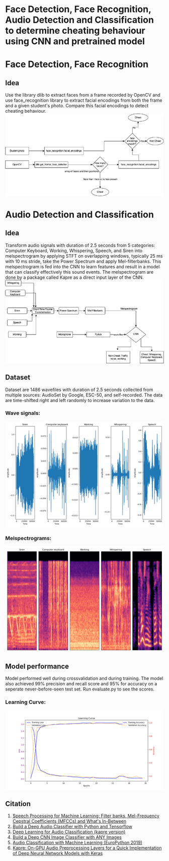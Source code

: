 
# Face Detection, Face Recognition, Audio Detection and Classification to determine cheating behaviour using CNN and pretrained model
# Face Detection, Face Recognition
## Idea
Use the library dlib to extract faces from a frame recorded by OpenCV and use face_recognition library to extract facial encodings from both the frame and a given student's photo. Compare this facial encodings to detect cheating behaviour. 
![Alt Text](./cheat_detection/plot/face-recognition.drawio.png)

# Audio Detection and Classification
## Idea 

Transform audio signals with duration of 2.5 seconds from 5 categories: Computer Keyboard, Working, Whispering, Speech, and Siren into melspectrogram by applying STFT on overlapping windows, typically 25 ms with 10 ms stride, take the Power Spectrum and apply Mel-filterbanks. This melspectrogram is fed into the CNN to learn features and result in a model that can classify effectively this sound events. The melspectrogram are done by a package called Kapre as a direct input layer of the CNN.
![Alt Text](./cheat_detection/plot/cnn.drawio.jpg)

## Dataset
Dataset are 1486 wavefiles with duration of 2.5 seconds collected from multiple sources: AudioSet by Google, ESC-50, and self-recorded. The data are time-shifted right and left randomly to increase variation to the data. 
### Wave signals: 
![Alt Text](./cheat_detection/plot/representative_wavesignals.png)
### Melspectrograms:
![Alt Text](./cheat_detection/plot/mel_spectrogram.png)

## Model performance
Model performed well during crossvalidation and during training. The model also achieved 99% precision and recall score and 95% for accuracy on a seperate never-before-seen test set. Run evaluate.py to see the scores. 
### Learning Curve: 
![Alt Text](./cheat_detection/plot/leaning_curve.png)

## Citation 
1. [Speech Processing for Machine Learning: Filter banks, Mel-Frequency Cepstral Coefficients (MFCCs) and What's In-Between](https://haythamfayek.com/2016/04/21/speech-processing-for-machine-learning.html)
2. [Build a Deep Audio Classifier with Python and Tensorflow](https://youtu.be/ZLIPkmmDJAc)
3. [Deep Learning for Audio Classification (kapre version)](https://www.youtube.com/watch?v=RMfeYitdO-c&list=PLhA3b2k8R3t0SYW_MhWkWS5fWg-BlYqWn)
4. [Build a Deep CNN Image Classifier with ANY Images](https://youtu.be/jztwpsIzEGc)
5. [Audio Classification with Machine Learning (EuroPython 2019)](https://youtu.be/uCGROOUO_wY)
6. [Kapre: On-GPU Audio Preprocessing Layers for a Quick Implementation of Deep Neural Network Models with Keras](https://arxiv.org/abs/1706.05781)
